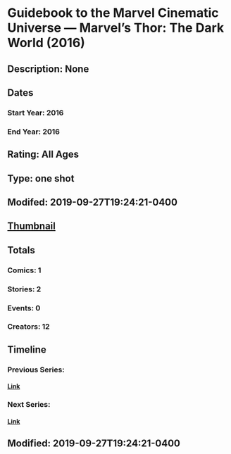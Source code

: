 # Guidebook to the Marvel Cinematic Universe — Marvel’s Thor: The Dark World (2016)
## Description: None
## Dates
### Start Year: 2016
### End Year: 2016
## Rating: All Ages
## Type: one shot
## Modifed: 2019-09-27T19:24:21-0400
## [Thumbnail](http://i.annihil.us/u/prod/marvel/i/mg/b/40/image_not_available.jpg)
## Totals
### Comics: 1
### Stories: 2
### Events: 0
### Creators: 12
## Timeline
### Previous Series: 
#### [Link]()
### Next Series: 
#### [Link]()
## Modified: 2019-09-27T19:24:21-0400